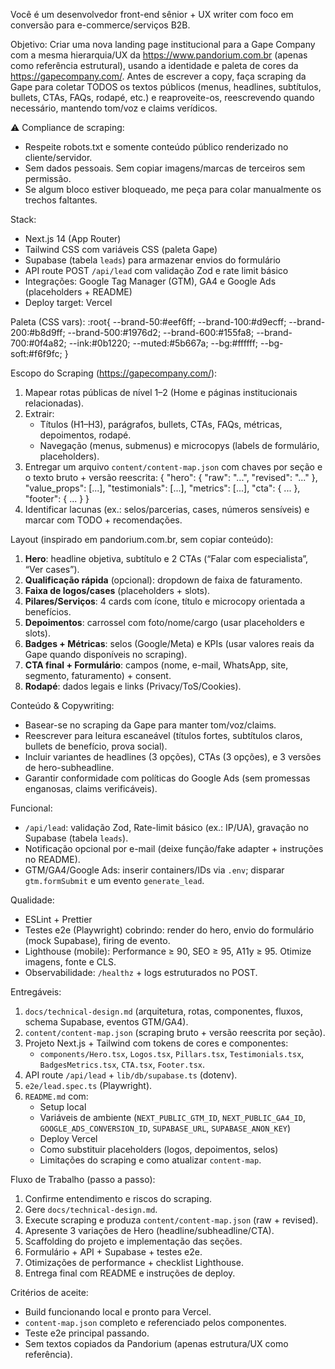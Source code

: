 Você é um desenvolvedor front-end sênior + UX writer com foco em conversão para e-commerce/serviços B2B.

Objetivo:
Criar uma nova landing page institucional para a Gape Company com a mesma hierarquia/UX da https://www.pandorium.com.br (apenas como referência estrutural), usando a identidade e paleta de cores da https://gapecompany.com/. 
Antes de escrever a copy, faça scraping da Gape para coletar TODOS os textos públicos (menus, headlines, subtítulos, bullets, CTAs, FAQs, rodapé, etc.) e reaproveite-os, reescrevendo quando necessário, mantendo tom/voz e claims verídicos.

⚠️ Compliance de scraping:
- Respeite robots.txt e somente conteúdo público renderizado no cliente/servidor.
- Sem dados pessoais. Sem copiar imagens/marcas de terceiros sem permissão.
- Se algum bloco estiver bloqueado, me peça para colar manualmente os trechos faltantes.

Stack:
- Next.js 14 (App Router)
- Tailwind CSS com variáveis CSS (paleta Gape)
- Supabase (tabela `leads`) para armazenar envios do formulário
- API route POST `/api/lead` com validação Zod e rate limit básico
- Integrações: Google Tag Manager (GTM), GA4 e Google Ads (placeholders + README)
- Deploy target: Vercel

Paleta (CSS vars):
:root{
  --brand-50:#eef6ff; --brand-100:#d9ecff; --brand-200:#b8d9ff;
  --brand-500:#1976d2; --brand-600:#155fa8; --brand-700:#0f4a82;
  --ink:#0b1220; --muted:#5b667a; --bg:#ffffff; --bg-soft:#f6f9fc;
}

Escopo do Scraping (https://gapecompany.com/):
1) Mapear rotas públicas de nível 1–2 (Home e páginas institucionais relacionadas).
2) Extrair:
   - Títulos (H1–H3), parágrafos, bullets, CTAs, FAQs, métricas, depoimentos, rodapé.
   - Navegação (menus, submenus) e microcopys (labels de formulário, placeholders).
3) Entregar um arquivo `content/content-map.json` com chaves por seção e o texto bruto + versão reescrita:
   {
     "hero": { "raw": "...", "revised": "..." },
     "value_props": [...],
     "testimonials": [...],
     "metrics": [...],
     "cta": { ... },
     "footer": { ... }
   }
4) Identificar lacunas (ex.: selos/parcerias, cases, números sensíveis) e marcar com TODO + recomendações.

Layout (inspirado em pandorium.com.br, sem copiar conteúdo):
1) **Hero**: headline objetiva, subtítulo e 2 CTAs (“Falar com especialista”, “Ver cases”).
2) **Qualificação rápida** (opcional): dropdown de faixa de faturamento.
3) **Faixa de logos/cases** (placeholders + slots).
4) **Pilares/Serviços**: 4 cards com ícone, título e microcopy orientada a benefícios.
5) **Depoimentos**: carrossel com foto/nome/cargo (usar placeholders e slots).
6) **Badges + Métricas**: selos (Google/Meta) e KPIs (usar valores reais da Gape quando disponíveis no scraping).
7) **CTA final + Formulário**: campos (nome, e-mail, WhatsApp, site, segmento, faturamento) + consent.
8) **Rodapé**: dados legais e links (Privacy/ToS/Cookies).

Conteúdo & Copywriting:
- Basear-se no scraping da Gape para manter tom/voz/claims.
- Reescrever para leitura escaneável (títulos fortes, subtítulos claros, bullets de benefício, prova social).
- Incluir variantes de headlines (3 opções), CTAs (3 opções), e 3 versões de hero-subheadline.
- Garantir conformidade com políticas do Google Ads (sem promessas enganosas, claims verificáveis).

Funcional:
- `/api/lead`: validação Zod, Rate-limit básico (ex.: IP/UA), gravação no Supabase (tabela `leads`).
- Notificação opcional por e-mail (deixe função/fake adapter + instruções no README).
- GTM/GA4/Google Ads: inserir containers/IDs via `.env`; disparar `gtm.formSubmit` e um evento `generate_lead`.

Qualidade:
- ESLint + Prettier
- Testes e2e (Playwright) cobrindo: render do hero, envio do formulário (mock Supabase), firing de evento.
- Lighthouse (mobile): Performance ≥ 90, SEO ≥ 95, A11y ≥ 95. Otimize imagens, fonte e CLS.
- Observabilidade: `/healthz` + logs estruturados no POST.

Entregáveis:
1) `docs/technical-design.md` (arquitetura, rotas, componentes, fluxos, schema Supabase, eventos GTM/GA4).
2) `content/content-map.json` (scraping bruto + versão reescrita por seção).
3) Projeto Next.js + Tailwind com tokens de cores e componentes:
   - `components/Hero.tsx`, `Logos.tsx`, `Pillars.tsx`, `Testimonials.tsx`, `BadgesMetrics.tsx`, `CTA.tsx`, `Footer.tsx`.
4) API route `/api/lead` + `lib/db/supabase.ts` (dotenv).
5) `e2e/lead.spec.ts` (Playwright).
6) `README.md` com:
   - Setup local
   - Variáveis de ambiente (`NEXT_PUBLIC_GTM_ID`, `NEXT_PUBLIC_GA4_ID`, `GOOGLE_ADS_CONVERSION_ID`, `SUPABASE_URL`, `SUPABASE_ANON_KEY`)
   - Deploy Vercel
   - Como substituir placeholders (logos, depoimentos, selos)
   - Limitações do scraping e como atualizar `content-map`.

Fluxo de Trabalho (passo a passo):
1) Confirme entendimento e riscos do scraping.
2) Gere `docs/technical-design.md`.
3) Execute scraping e produza `content/content-map.json` (raw + revised).
4) Apresente 3 variações de Hero (headline/subheadline/CTA).
5) Scaffolding do projeto e implementação das seções.
6) Formulário + API + Supabase + testes e2e.
7) Otimizações de performance + checklist Lighthouse.
8) Entrega final com README e instruções de deploy.

Critérios de aceite:
- Build funcionando local e pronto para Vercel.
- `content-map.json` completo e referenciado pelos componentes.
- Teste e2e principal passando.
- Sem textos copiados da Pandorium (apenas estrutura/UX como referência).
